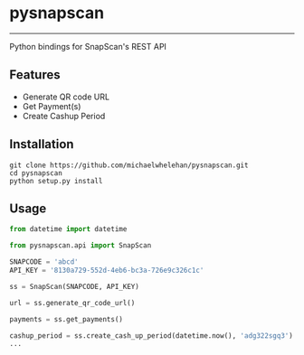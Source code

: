 # pysnapscan
---

Python bindings for SnapScan's REST API

## Features

* Generate QR code URL
* Get Payment(s)
* Create Cashup Period

## Installation

```
git clone https://github.com/michaelwhelehan/pysnapscan.git
cd pysnapscan
python setup.py install
```

## Usage

```python
from datetime import datetime

from pysnapscan.api import SnapScan

SNAPCODE = 'abcd'
API_KEY = '8130a729-552d-4eb6-bc3a-726e9c326c1c'

ss = SnapScan(SNAPCODE, API_KEY)

url = ss.generate_qr_code_url()

payments = ss.get_payments()

cashup_period = ss.create_cash_up_period(datetime.now(), 'adg322sgq3')
...
```


